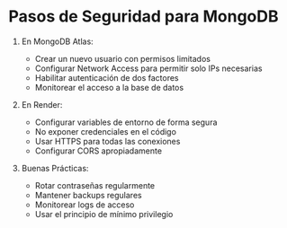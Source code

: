 # Pasos de Seguridad para MongoDB

1. En MongoDB Atlas:
   - Crear un nuevo usuario con permisos limitados
   - Configurar Network Access para permitir solo IPs necesarias
   - Habilitar autenticación de dos factores
   - Monitorear el acceso a la base de datos

2. En Render:
   - Configurar variables de entorno de forma segura
   - No exponer credenciales en el código
   - Usar HTTPS para todas las conexiones
   - Configurar CORS apropiadamente

3. Buenas Prácticas:
   - Rotar contraseñas regularmente
   - Mantener backups regulares
   - Monitorear logs de acceso
   - Usar el principio de mínimo privilegio